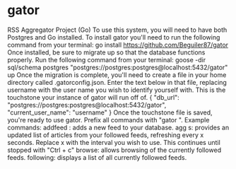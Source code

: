 # gator
RSS Aggregator Project (Go)
To use this system, you will need to have both Postgres and Go installed.
To install gator you'll need to run the following command from your terminal: go install https://github.com/Beguiler87/gator
Once installed, be sure to migrate up so that the database functions properly. Run the following command from your terminal: goose -dir sql/schema postgres "postgres://postgres:postgres@localhost:5432/gator" up
Once the migration is complete, you'll need to create a file in your home directory called .gatorconfig.json. Enter the text below in that file, replacing username with the user name you wish to identify yourself with. This is the touchstone your instance of gator will run off of.
{
  "db_url": "postgres://postgres:postgres@localhost:5432/gator",
  "current_user_name": "username"
}
Once the touchstone file is saved, you're ready to use gator. Prefix all commands with "gator ".
Example commands:
addfeed <url>: adds a new feed to your database.
agg <x>s: provides an updated list of articles from your followed feeds, refreshing every x seconds. Replace x with the interval you wish to use. This continues until stopped with "Ctrl + c"
browse: allows browsing of the currently followed feeds.
following: displays a list of all currently followed feeds.
